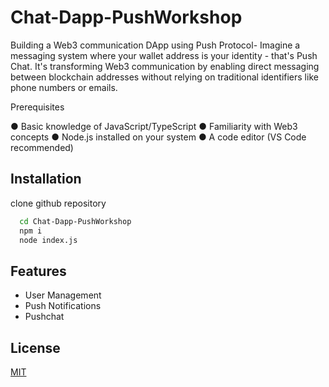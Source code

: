 
# Chat-Dapp-PushWorkshop

Building a Web3 communication DApp using Push
Protocol-
Imagine a messaging system where your wallet address is your identity - that's Push Chat.
It's transforming Web3 communication by enabling direct messaging between blockchain
addresses without relying on traditional identifiers like phone numbers or emails.








Prerequisites

● Basic knowledge of JavaScript/TypeScript
● Familiarity with Web3 concepts
● Node.js installed on your system
● A code editor (VS Code recommended)
## Installation

clone github repository

```bash
  cd Chat-Dapp-PushWorkshop
  npm i 
  node index.js
```
    
## Features

- User Management 
- Push Notifications
- Pushchat


## License

[MIT](https://choosealicense.com/licenses/mit/)




